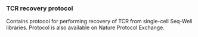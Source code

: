 ### TCR recovery protocol
Contains protocol for performing recovery of TCR from single-cell Seq-Well libraries. Protocol is also available on Nature Protocol Exchange.
